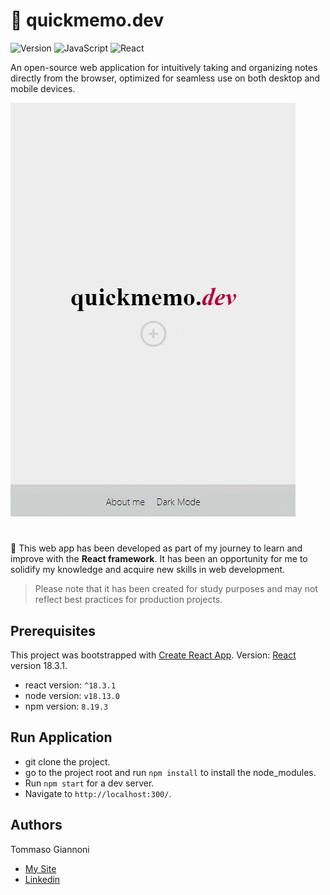 # 📝 quickmemo.dev
![Version](https://img.shields.io/badge/Version-1.0.0-brightgreen) ![JavaScript](https://img.shields.io/badge/Language-javascript-orange) ![React](https://img.shields.io/badge/React-18.3.1-blue)

An open-source web application for intuitively taking and organizing notes directly from the browser,
optimized for seamless use on both desktop and mobile devices.

<img src="https://github.com/tommasogiannoni/quickmemo.dev/blob/master/src/assets/img-screen.gif"></h2>
#
🚀 This web app has been developed as part of my journey to learn and improve with the <b>React framework</b>. It has been an opportunity for me to solidify my knowledge and acquire new skills in web development. 
> Please note that it has been created for study purposes and may not reflect best practices for production projects.

## Prerequisites
This project was bootstrapped with [Create React App](https://github.com/facebook/create-react-app).
Version: [React](https://react.dev/) version 18.3.1.

- react version: `^18.3.1`
- node version: `v18.13.0`
- npm version: `8.19.3`

## Run Application

- git clone the project.
- go to the project root and run `npm install` to install the node_modules.
- Run `npm start` for a dev server. 
- Navigate to `http://localhost:300/`.

## Authors
Tommaso Giannoni

- [My Site](https://www.tommasogiannoni.com)
- [Linkedin](https://www.linkedin.com/in/tommasogiannoni)
